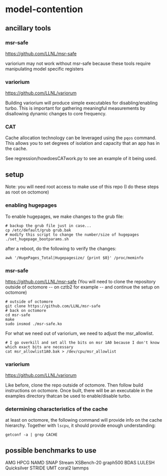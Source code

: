 # model-contention

## ancillary tools

### msr-safe
https://github.com/LLNL/msr-safe

variorium may not work without msr-safe because these tools require manipulating model specific registers

### variorium
https://github.com/LLNL/variorum

Building variorium will produce simple executables for disabling/enabling turbo.
This is important for gathering meaningful measurements by disallowing dynamic changes to core frequency.

### CAT
Cache allocation technology can be leveraged using the `pqos` command. This allows you to set degrees of isolation and capacity that an app has in the cache.

See regression/howdoesCATwork.py to see an example of it being used.


## setup
Note: you will need root access to make use of this repo
(I do these steps as root on octomore)

### enabling hugepages
To enable hugepages, we make changes to the grub file:

```
# backup the grub file just in case...
cp /etc/default/grub grub.bak
# modify this script to change the number/size of hugepages
./set_hugepage_bootparams.sh
```

after a reboot, do the following to verify the changes:
```
awk '/HugePages_Total|Hugepagesize/ {print $0}' /proc/meminfo
```

### msr-safe
https://github.com/LLNL/msr-safe
(You will need to clone the repository outside of octomore -- on cztb2 for example -- and continue the setup on octomore)
```
# outside of octomore
git clone https://github.com/LLNL/msr-safe
# back on octomore
cd msr-safe
make
sudo insmod ./msr-safe.ko
```

For what we need out of variorium, we need to adjust the msr_allowlist.
```
# I go overkill and set all the bits on msr 1A0 because I don't know which exact bits are necessary
cat msr_allowlist1A0.bak > /dev/cpu/msr_allowlist
```

### variorium
https://github.com/LLNL/variorum

Like before, clone the repo outside of octomore. Then follow build instructions on octomore.
Once built, there will be an executable in the examples directory thatcan be used to enable/disable turbo.

### determining characteristics of the cache
at least on octomore, the following command will provide info on the cache hierarchy.
Together with `lscpu`, it should provide enough understanding:
```
getconf -a | grep CACHE
```

## possible benchmarks to use
AMG
HPCG
NAMD
SNAP
Stream
XSBench-20
graph500
BDAS
LULESH
Quicksilver
STRIDE
UMT
coral2
lammps

